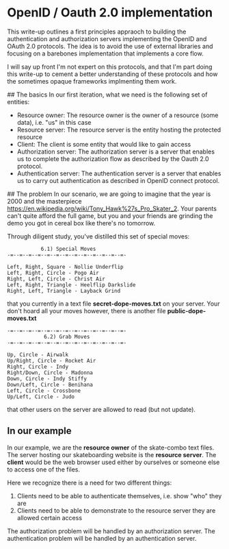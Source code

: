 # OpenID / Oauth 2.0 implementation

This write-up outlines a first principles appraoch to building the authentication and authorization servers implementing the OpenID and OAuth 2.0 protocols. The idea is to avoid the use of external libraries and focusing on a barebones implementation that implements a core flow.

I will say up front I'm not expert on this protocols, and that I'm part doing this write-up to cement a better understanding of these protocols and how the sometimes opaque frameworks implmenting them work.

## The basics
In our first iteration, what we need is the following set of entities:
- Resource owner: The resource owner is the owner of a resource (some data), i.e. "us" in this case
- Resource server: The resource server is the entity hosting the protected resource
- Client: The client is some entity that would like to gain access
- Authorization server: The authorization server is a server that enables us to complete the authorization flow as described by the Oauth 2.0 protocol.
- Authentication server: The authentication server is a server that enables us to carry out authentication as described in OpenID connect protocol.

## The problem
In our scenario, we are going to imagine that the year is 2000 and the masterpiece https://en.wikipedia.org/wiki/Tony_Hawk%27s_Pro_Skater_2. Your parents can't quite afford the full game, but you and your friends are grinding the demo you got in cereal box like there's no tomorrow.

Through diligent study, you've distilled this set of special moves:


```
           6.1) Special Moves
-=--=--=--=--=--=--=--=--=--=--=--=--=-

Left, Right, Square - Nollie Underflip
Left, Right, Circle - Pogo Air
Right, Left, Circle - Christ Air
Left, Right, Triangle - Heelflip Darkslide
Right, Left, Triangle - Layback Grind
```

that you currently in a text file **secret-dope-moves.txt** on your server. Your don't hoard all your moves however, there is another file **public-dope-moves.txt**

```
-=--=--=--=--=--=--=--=--=--=--=--=--=-
            6.2) Grab Moves
-=--=--=--=--=--=--=--=--=--=--=--=--=-

Up, Circle - Airwalk
Up/Right, Circle - Rocket Air
Right, Circle - Indy
Right/Down, Circle - Madonna
Down, Circle - Indy Stiffy
Down/Left, Circle - Benihana
Left, Circle - Crossbone
Up/Left, Circle - Judo
```

that other users on the server are allowed to read (but not update).

## In our example
In our example, we are the **resource owner** of the skate-combo text files. The server hosting our skateboarding website is the **resource server**. The **client** would be the web browser used either by ourselves or someone else to access one of the files.

Here we recognize there is a need for two different things:
1. Clients need to be able to authenticate themselves, i.e. show "who" they are
2. Clients need to be able to demonstrate to the resource server they are allowed certain access

The authorization problem will be handled by an authorization server. The authentication problem will be handled by an authentication server.